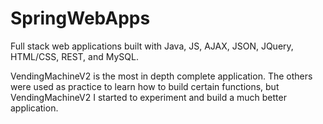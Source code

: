 # SpringWebApps
Full stack web applications built with Java, JS, AJAX, JSON, JQuery, HTML/CSS, REST, and MySQL.

VendingMachineV2 is the most in depth complete application. 
The others were used as practice to learn how to build certain functions, but VendingMachineV2 I started to experiment and build a much better application. 

